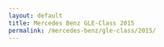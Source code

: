 ```yaml
---
layout: default
title: Mercedes Benz GLE-Class 2015
permalink: /mercedes-benz/gle-class/2015/
---
```

